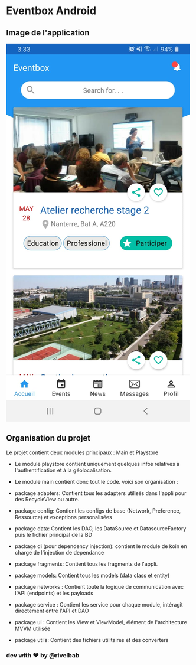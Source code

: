 # Eventbox Android

## Image de l'application 

<img src="screens/img1.jpeg" title="image 1"/>


## Organisation du projet

Le projet contient deux modules principaux : Main et Playstore

* Le module playstore contient uniquement quelques infos relatives à l'authentification et 
  à la géolocalisation. 
  
* Le module main contient donc tout le code. voici son organisation : 

- package adapters: Contient tous les adapters utilisés dans l'appli pour des RecycleView ou autre.

- package config: Contient les configs de base (Network, Preference, Ressource) et exceptions personalisées

- package data: Contient les DAO, les DataSource et DatasourceFactory puis le fichier principal de la BD

- package di (pour dependency injection): contient le module de koin en charge de l'injection de dependance

- package fragments: Contient tous les fragments de l'appli.

- package models: Contient tous les models (data class et entity)

- package networks : Contient toute la logique de communication avec l'API (endpoints) et les payloads

- package service : Contient les service pour chaque module, intéragit directement entre l'API et DAO

- package ui : Contient les View et ViewModel, élément de l'architecture MVVM utilisée

- package utils: Contient des fichiers utilitaires et des converters


### dev with :heart: by @rivelbab
